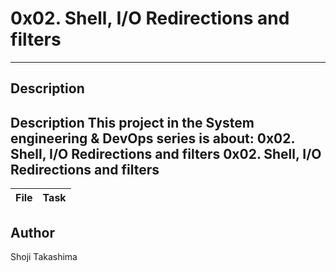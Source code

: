 # 0x02. Shell, I/O Redirections and filters
---
## Description
Description
This project in the System engineering & DevOps series is about:  0x02. Shell, I/O Redirections and filters 0x02. Shell, I/O Redirections and filters
---
File|Task
---|---



## Author
Shoji Takashima


